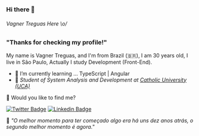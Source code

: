 ### Hi there 👋




###### Vagner Treguas Here \o/

 


### "Thanks for checking my profile!" 

My name is Vagner Treguas, and I'm from Brazil (🇧🇷), I am 30 years old, I live in São Paulo, Actually I study Development (Front-End).

- 🌱 I’m currently learning ... TypeScript | Angular 
- 🚀 <em>Student of System Analysis and Development at <a href="https://www.uca.edu.br">Catholic University (UCA)</a></em>


💬 Would you like to find me?

[![Twitter Badge](https://img.shields.io/badge/-Twitter-1ca0f1?style=flat-square&labelColor=1ca0f1&logo=twitter&logoColor=white&link=https://twitter.com/vtreguas)](https://twitter.com/vtreguas)
[![Linkedin Badge](https://img.shields.io/badge/-LinkedIn-blue?style=flat-square&logo=Linkedin&logoColor=white&link=https://www.linkedin.com/in/vagnertreguas)](https://www.linkedin.com/in/vagnertreguas)


:brain: <a name="id4"></a>*"O melhor momento para ter começado algo era há uns dez anos atrás, o segundo melhor momento é agora."*

<!--
**Treguas/Treguas** is a ✨ _special_ ✨ repository because its `README.md` (this file) appears on your GitHub profile.

Here are some ideas to get you started:

- 🔭 I’m currently working on ...
- 🌱 I’m currently learning ...
- 👯 I’m looking to collaborate on ...
- 🤔 I’m looking for help with ...
- 💬 Ask me about ...
- 📫 How to reach me: ...
- 😄 Pronouns: ...
- ⚡ Fun fact: ...

https://github.com/palloi/responsive-header-only-css/tree/master/assets
-->
